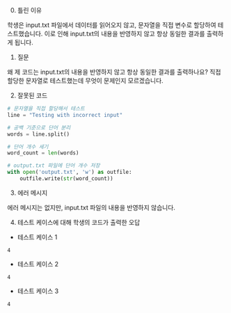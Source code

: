 0. 틀린 이유

학생은 input.txt 파일에서 데이터를 읽어오지 않고, 문자열을 직접 변수로 할당하여 테스트했습니다. 이로 인해 input.txt의 내용을 반영하지 않고 항상 동일한 결과를 출력하게 됩니다.

1. 질문

왜 제 코드는 input.txt의 내용을 반영하지 않고 항상 동일한 결과를 출력하나요? 직접 할당한 문자열로 테스트했는데 무엇이 문제인지 모르겠습니다.

2. 잘못된 코드

```python
# 문자열을 직접 할당해서 테스트
line = "Testing with incorrect input"

# 공백 기준으로 단어 분리
words = line.split()

# 단어 개수 세기
word_count = len(words)

# output.txt 파일에 단어 개수 저장
with open('output.txt', 'w') as outfile:
    outfile.write(str(word_count))
```

3. 에러 메시지

에러 메시지는 없지만, input.txt 파일의 내용을 반영하지 않습니다.

4. 테스트 케이스에 대해 학생의 코드가 출력한 오답

- 테스트 케이스 1

```
4
```

- 테스트 케이스 2

```
4
```

- 테스트 케이스 3

```
4
```